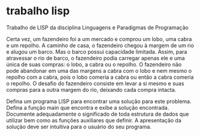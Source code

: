 # trabalho lisp
Trabalho de LISP da disciplina Linguagens e Paradigmas de Programação

Certa vez, um fazendeiro foi a um mercado e comprou um lobo, uma cabra e um
repolho. A caminho de casa, o fazendeiro chegou à margem de um rio e alugou um
barco. Mas o barco possui capacidade limitada. Assim, para atravessar o rio de
barco, o fazendeiro podia carregar apenas ele e uma única de suas compras: o lobo,
a cabra ou o repolho. O fazendeiro não pode abandonar em uma das margens a
cabra com o lobo e nem mesmo o repolho com a cabra, pois o lobo comeria a cabra
ou então a cabra comeria o repolho. O desafio do fazendeiro consiste em levar a si
mesmo e suas compras para a outra margem do rio, deixando cada compra intacta.


Defina um programa LISP para encontrar uma solução para este problema. Defina a
função main que encontra e exibe a solução encontrada. Documente
adequadamente o significado de toda estrutura de dados que utilizar bem como as
funções auxiliares que definir. A apresentação da solução deve ser intuitiva para o
usuário do seu programa.
